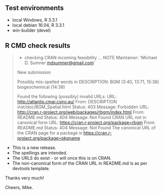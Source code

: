 ## Test environments
* local Windows, R 3.3.1
* local debian 16.04, R 3.3.1
* win-builder (devel)

## R CMD check results

> * checking CRAN incoming feasibility ... NOTE
> Maintainer: 'Michael D. Sumner <mdsumner@gmail.com>'
> 
> New submission
> 
> Possibly mis-spelled words in DESCRIPTION:
>   BGM (3:40, 13:71, 15:38)
>   biogeochemical (14:38)
> 
> Found the following (possibly) invalid URLs:
>   URL: http://atlantis.cmar.csiro.au/
>     From: DESCRIPTION
>           inst/doc/BGM_Spatial.html
>     Status: 403
>     Message: Forbidden
>   URL: http://cran.r-project.org/web/packages/rbgm/index.html
>     From: README.md
>     Status: 404
>     Message: Not Found
>     CRAN URL not in canonical form
>   URL: https://cran.r-project.org/package=rbgm
>     From: README.md
>     Status: 404
>     Message: Not Found
>   The canonical URL of the CRAN page for a package is 
>   https://cran.r-project.org/package=pkgname
> 

* This is a new release.
* The spellings are intended. 
* The URLS do exist - or will once this is on CRAN.
* The non-canonical form of the CRAN URL in README.md is as per devtools template. 

Thanks very much!

Cheers, Mike. 

